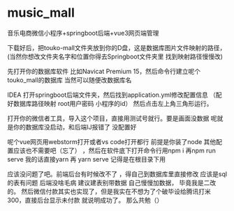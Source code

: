 # music_mall
音乐电商微信小程序+springboot后端+vue3网页端管理

下载好后，把touko-mall文件夹放到你的D盘，这是数据库图片文件映射的路径，(当然你想改文件夹名字和位置你得去Springboot文件夹里 找到映射路径慢慢改)

先打开你的数据库软件 比如Navicat Premium 15，然后命令行建立呢个touko_mall的数据库 当然可以随便改数据库名

IDEA 打开springboot后端文件夹，然后找到application.yml修改配置信息 （配好数据库路径映射 root用户密码 小程序的id） 然后点击左上角三角形运行。

打开你的微信者工具，导入这个项目，直接用测试号就行。要是画面没数据 呢就是你的数据库没启动，和后端IJ报错了 没配置好

呢个vue网页用webstorm打开或者vs code打开都行 前提是你装了node 其他配置应该也不需要吧（忘了） ，然后在软件底下打开命令行用npm i 再npm run serve 我的话直接yarn 再 yarn serve 记得是在根目录下用

应该没问题了吧。前端后台有时候改不了 ，得自己到数据库里直接修改 应该是sql的表有问题 后端没啥毛病 建议建表别带数据 自己慢慢加数据， 毕竟我是二改的。 然后微信付款其实也实现了，但是我实在不想为了个破毕设给腾讯打米300，直接后台显示未付款 就说明成功了。 那么共勉（）
